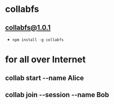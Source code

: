 # collabfs

## collabfs@1.0.1

- `npm install -g collabfs`

# for all over Internet

## collab start --name Alice

## collab join --session <session-id> --name Bob

